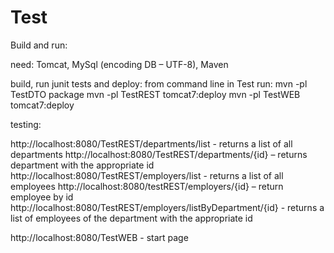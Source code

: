# Test

Build and run:

need: Tomcat, MySql (encoding DB – UTF-8), Maven

build, run junit tests and deploy: from command line in Test run:
mvn -pl TestDTO package
mvn -pl TestREST tomcat7:deploy
mvn -pl TestWEB tomcat7:deploy

testing:

http://localhost:8080/TestREST/departments/list - returns a list of all departments http://localhost:8080/TestREST/departments/{id} – returns department with the appropriate id http://localhost:8080/TestREST/employers/list - returns a list of all employees http://localhost:8080/testREST/employers/{id} – return employee by id 
http://localhost:8080/TestREST/employers/listByDepartment/{id} - returns a list of employees of the department with the appropriate id

http://localhost:8080/TestWEB  - start page
